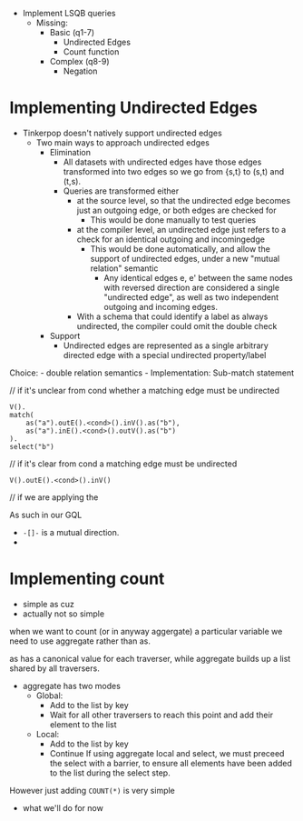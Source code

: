 - Implement LSQB queries
    - Missing:
        - Basic (q1-7)
            - Undirected Edges
            - Count function
        - Complex (q8-9)
            - Negation

# Implementing Undirected Edges

- Tinkerpop doesn't natively support undirected edges
    - Two main ways to approach undirected edges
        - Elimination
            - All datasets with undirected edges have those edges transformed into two edges so we go from {s,t} to (s,t) and (t,s).
            - Queries are transformed either
                - at the source level, so that the undirected edge becomes just an outgoing edge, or both edges are checked for
                    - This would be done manually to test queries
                - at the compiler level, an undirected edge just refers to a check for an identical outgoing and incomingedge
                    - This would be done automatically, and allow the support of undirected edges, under a new "mutual relation" semantic
                        - Any identical edges e, e' between the same nodes with reversed direction are considered a single "undirected edge", as well as two independent outgoing and incoming edges.
                - With a schema that could identify a label as always undirected, the compiler could omit the double check
        - Support
            - Undirected edges are represented as a single arbitrary directed edge with a special undirected property/label

Choice:
    - double relation semantics
        - Implementation: Sub-match statement

// if it's unclear from cond whether a matching edge must be undirected
```
V().
match(
    as("a").outE().<cond>().inV().as("b"),
    as("a").inE().<cond>().outV().as("b")
).
select("b")
```

// if it's clear from cond a matching edge must be undirected
```
V().outE().<cond>().inV()
```

// if we are applying the

As such in our GQL

* `-[]-` is a mutual direction.
*

# Implementing count

- simple as cuz
- actually not so simple

when we want to count (or in anyway aggergate) a particular variable we need to use aggregate rather than as.

as has a canonical value for each traverser, while aggregate builds up a list shared by all traversers.

- aggregate has two modes
    - Global:
        - Add to the list by key
        - Wait for all other traversers to reach this point and add their element to the list
    - Local:
        - Add to the list by key
        - Continue
If using aggregate local and select, we must preceed the select with a barrier, to ensure all elements have been added to the list during the select step.

However just adding
`COUNT(*)`
is very simple
- what we'll do for now

